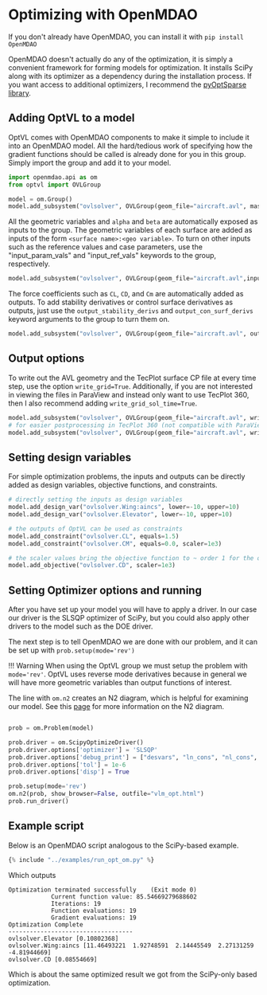 # Optimizing with OpenMDAO

If you don't already have OpenMDAO, you can install it with `pip install OpenMDAO`

OpenMDAO doesn't actually do any of the optimization, it is simply a convenient framework for forming models for optimization. 
It installs SciPy along with its optimizer as a dependency during the installation process. 
If you want access to additional optimizers, I recommend the [pyOptSparse library](https://github.com/mdolab/pyoptsparse).


## Adding OptVL to a model 

OptVL comes with OpenMDAO components to make it simple to include it into an OpenMDAO model. 
All the hard/tedious work of specifying how the gradient functions should be called is already done for you in this group. 
Simply import the group and add it to your model. 
```python
import openmdao.api as om
from optvl import OVLGroup

model = om.Group()
model.add_subsystem("ovlsolver", OVLGroup(geom_file="aircraft.avl", mass_file="aircraft.mass"))
```
All the geometric variables and `alpha` and `beta` are automatically exposed as inputs to the group. 
The geometric variables of each surface are added as inputs of the form `<surface name>:<geo variable>`.
To turn on other inputs such as the reference values and case parameters, use the "input_param_vals" and "input_ref_vals" keywords to the group, respectively.
```python 
model.add_subsystem("ovlsolver", OVLGroup(geom_file="aircraft.avl",input_param_vals=True, input_ref_vals=True))
```
The force coefficients such as `CL`, `CD`, and `Cm` are automatically added as outputs.
To add stability derivatives or control surface derivatives as outputs, just use the `output_stability_derivs` and `output_con_surf_derivs` keyword arguments to the group to turn them on. 
```python
model.add_subsystem("ovlsolver", OVLGroup(geom_file="aircraft.avl", output_stability_derivs=True, output_con_surf_derivs=True))
```

## Output options 

To write out the AVL geometry and the TecPlot surface CP file at every time step, use the option `write_grid=True`. 
Additionally, if you are not interested in viewing the files in ParaView and instead only want to use TecPlot 360, then I also recommend adding `write_grid_sol_time=True`.

```python
model.add_subsystem("ovlsolver", OVLGroup(geom_file="aircraft.avl", write_grid=True))
# for easier postprocessing in TecPlot 360 (not compatible with ParaView)
model.add_subsystem("ovlsolver", OVLGroup(geom_file="aircraft.avl", write_grid=True, write_grid_sol_time=True ))

```

## Setting design variables
For simple optimization problems, the inputs and outputs can be directly added as design variables, objective functions, and constraints. 


```python
# directly setting the inputs as design variables
model.add_design_var("ovlsolver.Wing:aincs", lower=-10, upper=10)
model.add_design_var("ovlsolver.Elevator", lower=-10, upper=10)

# the outputs of OptVL can be used as constraints
model.add_constraint("ovlsolver.CL", equals=1.5)
model.add_constraint("ovlsolver.CM", equals=0.0, scaler=1e3)

# the scaler values bring the objective function to ~ order 1 for the optimizer
model.add_objective("ovlsolver.CD", scaler=1e3)
```

## Setting Optimizer options and running

After you have set up your model you will have to apply a driver. 
In our case our driver is the SLSQP optimizer of SciPy, but you could also apply other drivers to the model such as the DOE driver.

The next step is to tell OpenMDAO we are done with our problem, and it can be set up with `prob.setup(mode='rev')`

!!! Warning
    When using the OptVL group we must setup the problem with `mode='rev'`. 
    OptVL uses reverse mode derivatives because in general we will have more geometric variables than output functions of interest.

The line with `om.n2` creates an N2 diagram, which is helpful for examining our model. 
See this [page](https://openmdao.org/newdocs/versions/latest/features/model_visualization/n2_details/n2_details.html) for more information on the N2 diagram.


```python 

prob = om.Problem(model)

prob.driver = om.ScipyOptimizeDriver()
prob.driver.options['optimizer'] = 'SLSQP'
prob.driver.options['debug_print'] = ["desvars", "ln_cons", "nl_cons", "objs"]
prob.driver.options['tol'] = 1e-6
prob.driver.options['disp'] = True

prob.setup(mode='rev')
om.n2(prob, show_browser=False, outfile="vlm_opt.html")
prob.run_driver()

```


## Example script
Below is an OpenMDAO script analogous to the SciPy-based example. 


```python 
{% include "../examples/run_opt_om.py" %}
```
Which outputs

```
Optimization terminated successfully    (Exit mode 0)
            Current function value: 85.54669279688602
            Iterations: 19
            Function evaluations: 19
            Gradient evaluations: 19
Optimization Complete
-----------------------------------
ovlsolver.Elevator [0.10802368]
ovlsolver.Wing:aincs [11.46493221  1.92748591  2.14445549  2.27131259 -4.81944669]
ovlsolver.CD [0.08554669]
```
Which is about the same optimized result we got from the SciPy-only based optimization. 